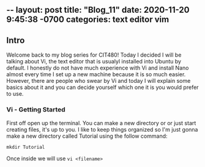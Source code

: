 --
layout: post
title:  "Blog_11"
date:   2020-11-20 9:45:38 -0700
categories: text editor vim
---
## Intro
Welcome back to my blog series for CIT480! Today I decided I will be talking about Vi, the text
editor that is usualyl installed into Ubuntu by default. I honestly do not have much experience with
Vi and install Nano almost every time I set up a new machine because it is so much easier. However,
there are people who swear by Vi and today I will explain some basics about it and you can decide
yourself which one it is you would prefer to use.

### Vi - Getting Started
First off open up the terminal. You can make a new directory or or just start creating files, it's up to
you. I like to keep things organized so I'm just gonna make a new directory called Tutorial using the
follow command:
```
mkdir Tutorial
```
Once inside we will use `vi <filename>`
